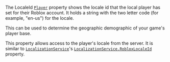 The LocaleId [`Player`](https://create.roblox.com/docs/reference/engine/classes/Player) property shows the locale id that the local
player has set for their Roblox account. It holds a string with the two
letter code (for example, "en-us") for the locale.

This can be used to determine the geographic demographic of your game's
player base.

This property allows access to the player's locale from the server. It is
similar to [`LocalizationService`](https://create.roblox.com/docs/reference/engine/classes/LocalizationService)'s
[`LocalizationService.RobloxLocaleId`](https://create.roblox.com/docs/reference/engine/classes/LocalizationService#RobloxLocaleId) property.